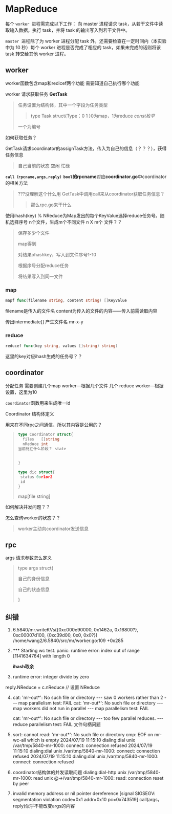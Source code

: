 # MapReduce

每个 `worker `进程需完成以下工作：
向 master 进程请求 task，从若干文件中读取输入数据，执行 task，并将 task 的输出写入到若干文件中。

`master `进程除了为 worker 进程分配 task 外，还需要检查在一定时间内（本实验中为 10 秒）每个 worker 进程是否完成了相应的 task，如果未完成的话则将该 task 转交给其他 worker 进程。



## worker

worker函数包含map和redicef两个功能
需要知道自己执行哪个功能



worker 请求获取任务 **GetTask**

> 任务设置为结构体，其中一个字段为任务类型
>
> > type Task struct{Type：0 1 }0为map，1为reduce  *const枚举*
>
> 一个为编号

如何获取任务？

GetTask请求coordinator的assignTask方法，传入为自己的信息（？？？），获得任务信息



> 自己当前的状态 空闲 忙碌



**`call（rpcname,args,reply）bool`的rpcname**对应**coordinator.go**中coordinator的相关方法

> ???没理解这个什么用
> GetTask中调用call来从coordinator获取任务信息？
>
> > 那么rpc.go来干什么



使用ihash(key) % NReduce为Map发出的每个KeyValue选择reduce任务号。随机选择序号
n个文件，生成m个不同文件                     n X m个 文件？？

> 保存多少个文件
>
> map得到[](key,val)
>
> 对结果ohashkey，写入到文件序号1-10
>
> 根据序号分配reduce任务
>
> 将结果写入到同一文件

### map

```go
mapf func(filename string, content string) []KeyValue
```

filename是传入的文件名
content为传入的文件的内容——传入前需读取内容

传出intermediate[] 产生文件名 mr-x-y

### reduce

```go
reducef func(key string, values []string) string)
```

这里的key对应ihash生成的任务号？？

## coordinator

分配任务
需要创建几个map worker—根据几个文件
几个 reduce worker—根据设置，这里为10

`coordinator`函数用来生成唯一id



 Coordinator 结构体定义

用来在不同rpc之间通信，所以其内容是公用的？

> ```go
> type Coordinator struct{
> 	files   []string
> 	nReduce int
> 当前处在什么阶段？ state
>     
>     
> }
> 
> type dic struct{
>  status 0or1or2
>  id       
> }
> ```
>
> map[file string]

如何解决并发问题？？

怎么查询worker的状态？？

> worker主动向coordinator发送信息



## rpc

args 请求参数怎么定义

> type args struct{
>
> 自己的身份信息
>
> 自己的状态信息
>
> 
>
> }





## 纠错

1. 6.5840/mr.writeKVs({0xc000e90000, 0x1462a, 0x16800?}, 0xc00007d100, {0xc39d00, 0x0, 0x0?})
           /home/wang2/6.5840/src/mr/worker.go:109 +0x285

2. *** Starting wc test.
   panic: runtime error: index out of range [1141634764] with length 0

   **ihash取余**

3.  runtime error: integer divide by zero

reply.NReduce = c.nReduce // 设置 NReduce

4. cat: 'mr-out*': No such file or directory
   --- saw 0 workers rather than 2
   --- map parallelism test: FAIL
   cat: 'mr-out*': No such file or directory
   --- map workers did not run in parallel
   --- map parallelism test: FAIL

   cat: 'mr-out*': No such file or directory
   --- too few parallel reduces.
   --- reduce parallelism test: FAIL
   文件句柄问题

5. sort: cannot read: 'mr-out*': No such file or directory
   cmp: EOF on mr-wc-all which is empty
   2024/07/19 11:15:10 dialing:dial unix /var/tmp/5840-mr-1000: connect: connection refused
   2024/07/19 11:15:10 dialing:dial unix /var/tmp/5840-mr-1000: connect: connection refused
   2024/07/19 11:15:10 dialing:dial unix /var/tmp/5840-mr-1000: connect: connection refused

6. coordinator结构体的并发读取问题
   dialing:dial-http unix /var/tmp/5840-mr-1000: read unix @->/var/tmp/5840-mr-1000: read: connection reset by peer

7. invalid memory address or nil pointer dereference
   [signal SIGSEGV: segmentation violation code=0x1 addr=0x10 pc=0x743519]
   call(args，reply)似乎不能改变args的内容

